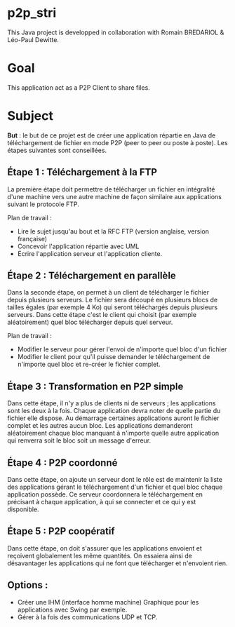 # p2p_stri

This Java project is developped in collaboration with Romain BREDARIOL & Léo-Paul Dewitte.

# Goal

This application act as a P2P Client to share files.

# Subject

**But** : le but de ce projet est de créer une application répartie en Java de téléchargement de fichier en mode P2P (peer to peer ou poste à poste).
Les étapes suivantes sont conseillées.
## Étape 1 : Téléchargement à la FTP

La première étape doit permettre de télécharger un fichier en intégralité d'une machine vers une autre machine de façon similaire aux applications suivant le protocole FTP.

Plan de travail :

- Lire le sujet jusqu'au bout et la RFC FTP (version anglaise, version française)
- Concevoir l'application répartie avec UML
- Écrire l'application serveur et l'application cliente.

## Étape 2 : Téléchargement en parallèle

Dans la seconde étape, on permet à un client de télécharger le fichier depuis plusieurs serveurs.
Le fichier sera découpé en plusieurs blocs de tailles égales (par exemple 4 Ko) qui seront téléchargés depuis plusieurs serveurs.
Dans cette étape c'est le client qui choisit (par exemple aléatoirement) quel bloc télécharger depuis quel serveur.

Plan de travail :

- Modifier le serveur pour gérer l'envoi de n'importe quel bloc d'un fichier
- Modifier le client pour qu'il puisse demander le téléchargement de n'importe quel bloc et re-créer le fichier complet.

## Étape 3 : Transformation en P2P simple

Dans cette étape, il n'y a plus de clients ni de serveurs ; les applications sont les deux à la fois.
Chaque application devra noter de quelle partie du fichier elle dispose. Au démarrage certaines applications auront le fichier complet et les autres aucun bloc.
Les applications demanderont aléatoirement chaque bloc manquant à n'importe quelle autre application qui renverra soit le bloc soit un message d'erreur.

## Étape 4 : P2P coordonné

Dans cette étape, on ajoute un serveur dont le rôle est de maintenir la liste des applications gérant le téléchargement d'un fichier et quel bloc chaque application possède.
Ce serveur coordonnera le téléchargement en précisant à chaque application, à qui se connecter et ce qui y est disponible.

## Étape 5 : P2P coopératif

Dans cette étape, on doit s'assurer que les applications envoient et reçoivent globalement les même quantités.
On essaiera ainsi de désavantager les applications qui ne font que télécharger et n'envoient rien.

## Options :

- Créer une IHM (interface homme machine) Graphique pour les applications avec Swing par exemple.
- Gérer à la fois des communications UDP et TCP.

